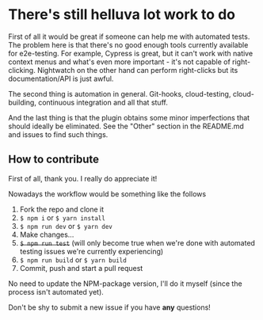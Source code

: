 # There's still helluva lot work to do

First of all it would be great if someone can help me with automated tests. The problem here is that there's no good enough tools currently available for e2e-testing. For example, Cypress is great, but it can't work with native context menus and what's even more important - it's not capable of right-clicking. Nightwatch on the other hand can perform right-clicks but its documentation/API is just awful.

The second thing is automation in general. Git-hooks, cloud-testing, cloud-building, continuous integration and all that stuff.

And the last thing is that the plugin obtains some minor imperfections that should ideally be eliminated. See the "Other" section in the README.md and issues to find such things.

## How to contribute

First of all, thank you. I really do appreciate it!

Nowadays the workflow would be something like the follows

1. Fork the repo and clone it
1. `$ npm i` or `$ yarn install`
1. `$ npm run dev` or `$ yarn dev`
1. Make changes...
1. <s>`$ npm run test`</s> (will only become true when we're done with automated testing issues we're currently experiencing)
1. `$ npm run build` or `$ yarn build`
1. Commit, push and start a pull request

No need to update the NPM-package version, I'll do it myself (since the process isn't automated yet).

Don't be shy to submit a new issue if you have **any** questions!
